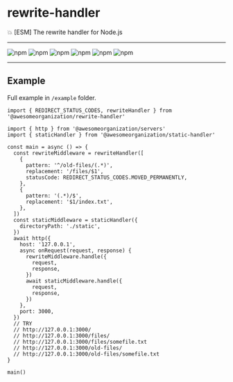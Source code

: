 # rewrite-handler

:boom: [ESM] The rewrite handler for Node.js

---

![npm](https://img.shields.io/david/awesomeorganization/rewrite-handler)
![npm](https://img.shields.io/npm/v/@awesomeorganization/rewrite-handler)
![npm](https://img.shields.io/npm/dt/@awesomeorganization/rewrite-handler)
![npm](https://img.shields.io/npm/l/@awesomeorganization/rewrite-handler)
![npm](https://img.shields.io/bundlephobia/minzip/@awesomeorganization/rewrite-handler)
![npm](https://img.shields.io/bundlephobia/min/@awesomeorganization/rewrite-handler)

---

## Example

Full example in `/example` folder.

```
import { REDIRECT_STATUS_CODES, rewriteHandler } from '@awesomeorganization/rewrite-handler'

import { http } from '@awesomeorganization/servers'
import { staticHandler } from '@awesomeorganization/static-handler'

const main = async () => {
  const rewriteMiddleware = rewriteHandler([
    {
      pattern: '^/old-files/(.*)',
      replacement: '/files/$1',
      statusCode: REDIRECT_STATUS_CODES.MOVED_PERMANENTLY,
    },
    {
      pattern: '(.*)/$',
      replacement: '$1/index.txt',
    },
  ])
  const staticMiddleware = staticHandler({
    directoryPath: './static',
  })
  await http({
    host: '127.0.0.1',
    async onRequest(request, response) {
      rewriteMiddleware.handle({
        request,
        response,
      })
      await staticMiddleware.handle({
        request,
        response,
      })
    },
    port: 3000,
  })
  // TRY
  // http://127.0.0.1:3000/
  // http://127.0.0.1:3000/files/
  // http://127.0.0.1:3000/files/somefile.txt
  // http://127.0.0.1:3000/old-files/
  // http://127.0.0.1:3000/old-files/somefile.txt
}

main()
```
